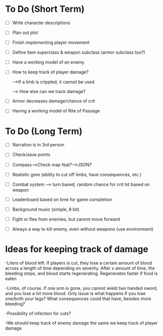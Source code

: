 # To Do (Short Term)
- [ ] Write character descriptions
- [ ] Plan out plot
- [ ] Finish implementing player movement
- [ ] Define Item superclass & weapon subclass (armor subclass too?)
- [ ] Have a working model of an enemy
- [ ] How to keep track of player damage?
  
  -->If a limb is crippled, it cannot be used
   
  --> How else can we track damage?
- [ ] Armor decreases damage/chance of crit
- [ ] Having a working model of Rite of Passage


# To Do (Long Term)
- [ ] Narration is in 3rd person
- [ ] Check/save points
- [ ] Compass-->Check map feat?-->JSON?
- [ ] Realistic gore (ability to cut off limbs, have consequences, etc.)
- [ ] Combat system --> turn based, random chance for crit hit based on weapon
- [ ] Leaderboard based on time for game completion
- [ ] Background music (simple, 8 bit)
- [ ] Fight or flee from enemies, but cannot move forward
- [ ] Always a way to kill enemy, even without weapons (use environment)


# Ideas for keeping track of damage
-Liters of blood left. If players is cut, they lose a certain amount of blood across a length of time depending on severity. After x amount of time, the bleeding stops, and blood starts regenerating. Regenerates faster if food is eaten

-Limbs, of course. If one arm is gone, you cannot wield two handed sword, and you lose a lot more blood. Only issue is what happens if you lose one/both your legs? What consequences could that have, besides more bleeding?

-Possibility of infection for cuts?

-We should keep track of enemy damage the same we keep track of player damage
